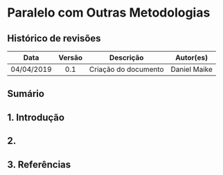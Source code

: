 # Paralelo com Outras Metodologias

## Histórico de revisões
|   Data   |  Versão  |        Descrição       |          Autor(es)          |
|:--------:|:--------:|:----------------------:|:---------------------------:|
|04/04/2019|   0.1    | Criação do documento       |   Daniel Maike  |

## Sumário

## 1. Introdução

## 2.

## 3. Referências
